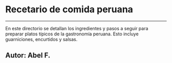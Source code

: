 # Recetario de comida peruana
---

En este directorio se detallan los ingredientes y pasos a seguir para preparar platos típicos de la gastronomía peruana. Esto incluye guarniciones, encurtidos y salsas.


## Autor: Abel F.

